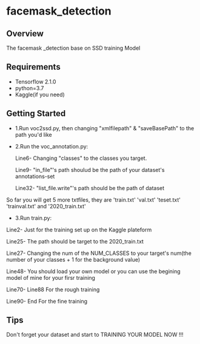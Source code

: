 # facemask_detection

## Overview
The facemask _detection base on SSD training Model

## Requirements

- Tensorflow 2.1.0
- python=3.7
- Kaggle(if you need)


## Getting Started
- 1.Run voc2ssd.py, then changing "xmlfilepath" & "saveBasePath" to the path you'd like

- 2.Run the voc_annotation.py:


    Line6- Changing "classes" to the classes you target. 


    Line9- "in_file"'s path shoulud be the path of your dataset's annotations-set


    Line32- "list_file.write"'s path should be the path of dataset


So far you will get 5 more txtfiles, they are 
'train.txt' 
'val.txt' 
'teset.txt' 
'trainval.txt' 
and '2020_train.txt'

- 3.Run train.py:


Line2- Just for the training set up on the Kaggle plateform


Line25- The path should be target to the 2020_train.txt


Line27- Changing the num of the NUM_CLASSES to your target's num(the number of your classes + 1 for the background value)


Line48- You should load your own model or you can use the begining model of mine for your firsr training


Line70- Line88 For the rough training


Line90- End For the fine training


## Tips
Don't forget your dataset and start to TRAINING YOUR MODEL NOW  !!!
